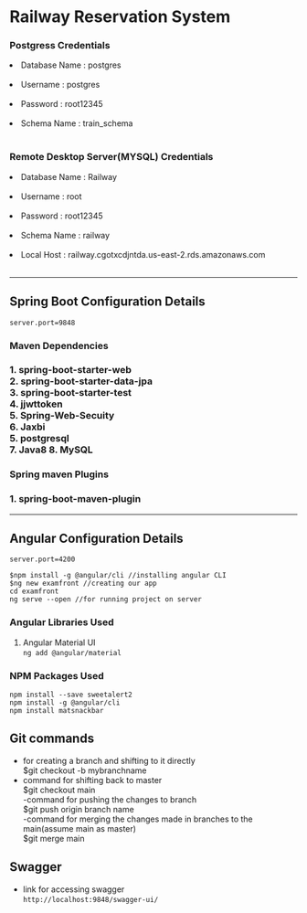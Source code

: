 
# Railway Reservation System
  <h3>Postgress Credentials</h3>
  <li>Database Name : postgres</li><br>
  <li>Username : postgres</li><br>
  <li>Password : root12345</li><br>
  <li>Schema Name : train_schema</li><br>
  
   <h3>Remote Desktop Server(MYSQL) Credentials</h3>
  <li>Database Name : Railway</li><br>
  <li>Username : root</li><br>
  <li>Password : root12345</li><br>
  <li>Schema Name : railway</li><br>
  <li>Local Host : railway.cgotxcdjntda.us-east-2.rds.amazonaws.com</li><br>
<hr>

## Spring Boot Configuration Details
``server.port=9848``
<h3>Maven Dependencies<h3>
1. spring-boot-starter-web<br>
2. spring-boot-starter-data-jpa<br>
3. spring-boot-starter-test<br>
4. jjwttoken<br>
5. Spring-Web-Secuity<br>
6. Jaxbi<br>
5. postgresql<br>
7. Java8
8. MySQL

<h3>Spring maven Plugins<h3>
1. spring-boot-maven-plugin


<hr>

## Angular Configuration Details
```server.port=4200```
```
$npm install -g @angular/cli //installing angular CLI
$ng new examfront //creating our app
cd examfront
ng serve --open //for running project on server
```
### Angular Libraries Used
1. Angular Material UI <br>
``` ng add @angular/material ```
### NPM Packages Used
``` npm install --save sweetalert2 ``` <br>
``` npm install -g @angular/cli  ``` <br>
``` npm install matsnackbar  ```

## Git commands
  - for creating a branch and shifting to it directly<br>
  $git checkout -b mybranchname<br>
  - command for shifting back to master<br>
  $git checkout main<br>
  -command for pushing the changes to branch<br>
   $git push origin branch name<br>
  -command for merging the changes made in branches to the main(assume main as master)<br>
  $git merge main<br>
  
  ## Swagger
  - link for accessing swagger<br>
  ``` http://localhost:9848/swagger-ui/ ```

